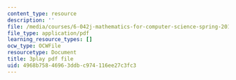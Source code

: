 ```yaml
---
content_type: resource
description: ''
file: /media/courses/6-042j-mathematics-for-computer-science-spring-2015/4968b75846963ddbc974116ee27c3fc3_4dj1ogUwTEM.pdf
file_type: application/pdf
learning_resource_types: []
ocw_type: OCWFile
resourcetype: Document
title: 3play pdf file
uid: 4968b758-4696-3ddb-c974-116ee27c3fc3
---
```

